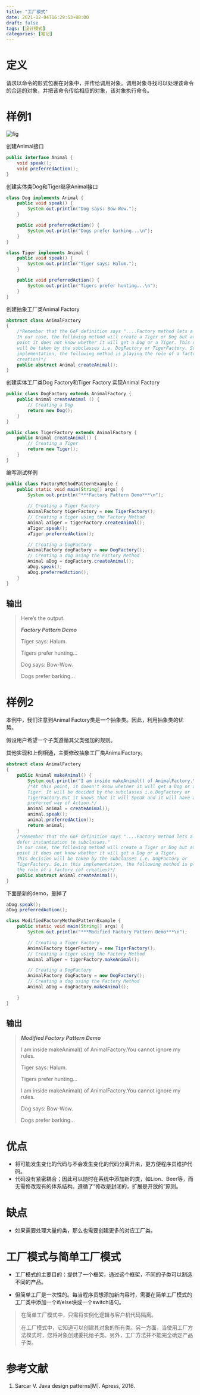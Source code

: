 ```yaml
---
title: "工厂模式"
date: 2021-12-04T16:29:53+08:00
draft: false
tags: [设计模式]
categories: [笔记]
---
```


# 定义

请求以命令的形式包裹在对象中，并传给调用对象。调用对象寻找可以处理该命令的合适的对象，并把该命令传给相应的对象，该对象执行命令。



# 样例1

![fig](/Factory1.jpg)

创建Animal接口

```java
public interface Animal {
    void speak();
    void preferredAction();
}
```

创建实体类Dog和Tiger继承Animal接口
```java
class Dog implements Animal {
    public void speak() {
        System.out.println("Dog says: Bow-Wow.");
    }

    public void preferredAction() {
        System.out.println("Dogs prefer barking...\n");
    }
}
```

```java
class Tiger implements Animal {
    public void speak() {
        System.out.println("Tiger says: Halum.");
    }

    public void preferredAction() {
        System.out.println("Tigers prefer hunting...\n");
    }
}
```
创建抽象工厂类Animal Factory
```java
abstract class AnimalFactory
{
    /*Remember that the GoF definition says "....Factory method lets a class defer instantiation to subclasses."
    In our case, the following method will create a Tiger or Dog but at this
    point it does not know whether it will get a Dog or a Tiger. This decision
    will be taken by the subclasses i.e. DogFactory or TigerFactory. So,in this
    implementation, the following method is playing the role of a factory (of
    creation)*/
    public abstract Animal createAnimal();
}
```

创建实体工厂类Dog Factory和Tiger Factory 实现Animal Factory

```java
public class DogFactory extends AnimalFactory {
    public Animal createAnimal () {
        // Creating a Dog
        return new Dog();
    }
}
```

```java
public class TigerFactory extends AnimalFactory {
    public Animal createAnimal() {
        // Creating a Tiger
        return new Tiger();
    }
}
```
编写测试样例
```java
public class FactoryMethodPatternExample {
    public static void main(String[] args) {
        System.out.println("***Factory Pattern Demo***\n");
        
        // Creating a Tiger Factory
        AnimalFactory tigerFactory = new TigerFactory();
        // Creating a tiger using the Factory Method
        Animal aTiger = tigerFactory.createAnimal();
        aTiger.speak();
        aTiger.preferredAction();

        // Creating a DogFactory
        AnimalFactory dogFactory = new DogFactory();
        // Creating a dog using the Factory Method
        Animal aDog = dogFactory.createAnimal();
        aDog.speak();
        aDog.preferredAction();
    }
}
```



## 输出

> Here’s the output.
>
> ***Factory Pattern Demo***
>
> Tiger says: Halum.
>
> Tigers prefer hunting...
>
> Dog says: Bow-Wow.
>
> Dogs prefer barking...



#  样例2

本例中，我们注意到Animal Factory类是一个抽象类。因此，利用抽象类的优势。

假设用户希望一个子类遵循其父类强加的规则。

其他实现和上例相通，主要修改抽象工厂类AnimalFactory。

```java
abstract class AnimalFactory
{
    public Animal makeAnimal() {
        System.out.println("I am inside makeAnimal() of AnimalFactory.You cannot ignore my rules.");
        /*At this point, it doesn't know whether it will get a Dog or a
        Tiger. It will be decided by the subclasses i.e.DogFactory or
        TigerFactory.But it knows that it will Speak and it will have a
        preferred way of Action.*/
        Animal animal = createAnimal();
        animal.speak();
        animal.preferredAction();
        return animal;
    }
    /*Remember that the GoF definition says "....Factory method lets a class
    defer instantiation to subclasses."
    In our case, the following method will create a Tiger or Dog but at this
    point it does not know whether it will get a Dog or a Tiger.
    This decision will be taken by the subclasses i.e. DogFactory or
    TigerFactory. So,in this implementation, the following method is playing
    the role of a factory (of creation)*/
    public abstract Animal createAnimal();
}
```

下面是新的demo，删掉了

```java
aDog.speak();
aDog.preferredAction();
```

```java
class ModifiedFactoryMethodPatternExample {
    public static void main(String[] args) {
        System.out.println("***Modified Factory Pattern Demo***\n");

        // Creating a Tiger Factory
        AnimalFactory tigerFactory = new TigerFactory();
        // Creating a tiger using the Factory Method
        Animal aTiger = tigerFactory.makeAnimal();

        // Creating a DogFactory
        AnimalFactory dogFactory = new DogFactory();
        // Creating a dog using the Factory Method
        Animal aDog = dogFactory.makeAnimal();

    }
}
```



## 输出

> ***Modified Factory Pattern Demo***
>
> I am inside makeAnimal() of AnimalFactory.You cannot ignore my rules.
>
> Tiger says: Halum.
>
> Tigers prefer hunting...
>
> I am inside makeAnimal() of AnimalFactory.You cannot ignore my rules.
>
> Dog says: Bow-Wow.
>
> Dogs prefer barking...

# 优点

- 将可能发生变化的代码与不会发生变化的代码分离开来，更方便程序员维护代码。
- 代码没有紧密耦合；因此可以随时在系统中添加新的类，如Lion、Beer等，而无需修改现有的体系结构。遵循了“修改是封闭的，扩展是开放的”原则。

# 缺点

- 如果需要处理大量的类，那么也需要创建更多的对应工厂类。

# 工厂模式与简单工厂模式

- 工厂模式的主要目的：提供了一个框架，通过这个框架，不同的子类可以制造不同的产品。

- 但简单工厂是一次性的。每当程序员想添加新内容时，需要在简单工厂模式的工厂类中添加一个if/else块或一个switch语句。

> 在简单工厂模式中，只需将实例化逻辑与客户机代码隔离。
>
> 在工厂模式中，它知道可以创建其对象的所有类。另一方面，当使用工厂方法模式时，您将对象创建委托给子类。另外，工厂方法并不能完全确定产品子类。

# 参考文献

1. Sarcar V. Java design patterns[M]. Apress, 2016.

